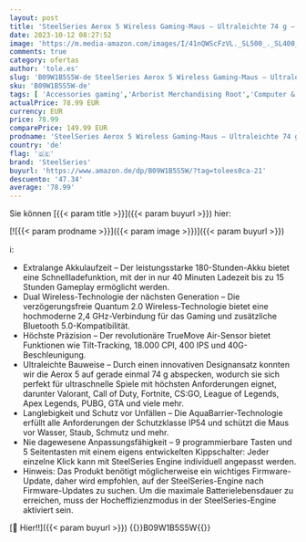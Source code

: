 ```yaml
---
layout: post
title: 'SteelSeries Aerox 5 Wireless Gaming-Maus – Ultraleichte 74 g – 9 Tasten – Bluetooth/2 4 GHz – 180 Std. Akkulaufzeit – Wasserbeständig nach IP54 – PC/MAC - FPS  MOBA  Battle Royale'
date: 2023-10-12 08:27:52
image: 'https://m.media-amazon.com/images/I/41nQWScFzVL._SL500_._SL400_.jpg'
comments: true
category: ofertas
author: 'tole.es'
slug: 'B09W1B5S5W-de SteelSeries Aerox 5 Wireless Gaming-Maus – Ultraleichte 74...'
sku: 'B09W1B5S5W-de'
tags: [ 'Accessories gaming','Arborist Merchandising Root','Computer & Zubehör','Games','Games, Hardware & Zubehör für PC','Gaming-Mäuse für PC','Mice gaming','Mousepad gaming','Self Service','Special Features Stores','Zubehör für PC','a4cbee59-f823-40fe-831a-7de64f655f6f_0','a4cbee59-f823-40fe-831a-7de64f655f6f_6001','a4cbee59-f823-40fe-831a-7de64f655f6f_7701','a4cbee59-f823-40fe-831a-7de64f655f6f_8301','steelseries','🇩🇪', ]
actualPrice: 78.99 EUR
currency: EUR
price: 78.99
comparePrice: 149.99 EUR
prodname: 'SteelSeries Aerox 5 Wireless Gaming-Maus – Ultraleichte 74 g – 9 Tasten – Bluetooth/2 4 GHz – 180 Std. Akkulaufzeit – Wasserbeständig nach IP54 – PC/MAC - FPS  MOBA  Battle Royale'
country: 'de'
flag: '🇩🇪'
brand: 'SteelSeries'
buyurl: 'https://www.amazon.de/dp/B09W1B5S5W/?tag=tolees0ca-21'
descuento: '47.34'
average: '78.99'
---
```


Sie können [{{< param title >}}]({{< param buyurl >}}) hier:

[![{{< param prodname >}}]({{< param image >}})]({{< param buyurl >}})

ℹ️:

- Extralange Akkulaufzeit – Der leistungsstarke 180-Stunden-Akku bietet eine Schnellladefunktion, mit der in nur 40 Minuten Ladezeit bis zu 15 Stunden Gameplay ermöglicht werden.
- Dual Wireless-Technologie der nächsten Generation – Die verzögerungsfreie Quantum 2.0 Wireless-Technologie bietet eine hochmoderne 2,4 GHz-Verbindung für das Gaming und zusätzliche Bluetooth 5.0-Kompatibilität.
- Höchste Präzision – Der revolutionäre TrueMove Air-Sensor bietet Funktionen wie Tilt-Tracking, 18.000 CPI, 400 IPS und 40G-Beschleunigung.
- Ultraleichte Bauweise – Durch einen innovativen Designansatz konnten wir die Aerox 5 auf gerade einmal 74 g abspecken, wodurch sie sich perfekt für ultraschnelle Spiele mit höchsten Anforderungen eignet, darunter Valorant, Call of Duty, Fortnite, CS:GO, League of Legends, Apex Legends, PUBG, GTA und viele mehr.
- Langlebigkeit und Schutz vor Unfällen – Die AquaBarrier-Technologie erfüllt alle Anforderungen der Schutzklasse IP54 und schützt die Maus vor Wasser, Staub, Schmutz und mehr.
- Nie dagewesene Anpassungsfähigkeit – 9 programmierbare Tasten und 5 Seitentasten mit einem eigens entwickelten Kippschalter: Jeder einzelne Klick kann mit SteelSeries Engine individuell angepasst werden.
- Hinweis: Das Produkt benötigt möglicherweise ein wichtiges Firmware-Update, daher wird empfohlen, auf der SteelSeries-Engine nach Firmware-Updates zu suchen. Um die maximale Batterielebensdauer zu erreichen, muss der Hocheffizienzmodus in der SteelSeries-Engine aktiviert sein.

[🛒 Hier!!]({{< param buyurl >}})
{{<world>}}B09W1B5S5W{{</world>}}
